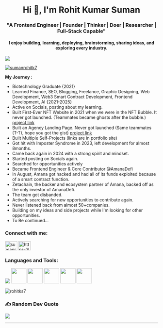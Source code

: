<h1 align="center">Hi 👋, I'm Rohit Kumar Suman</h1>
<h3 align="center">"A Frontend Engineer | Founder | Thinker | Doer | Researcher | Full-Stack Capable"</h3>
<h4 align="center">I enjoy building, learning, deploying, brainstorming, sharing ideas, and exploring every industry.</h4>

[![](https://visitcount.itsvg.in/api?id=RohitKS7&icon=0&color=1)](https://visitcount.itsvg.in)

<p align="left"> <a href="https://twitter.com/sumanrohitk7" target="blank"><img src="https://img.shields.io/twitter/follow/sumanrohitk7?logo=twitter&style=for-the-badge" alt="sumanrohitk7" /></a> </p>

**My Journey :**

- Biotechnology Graduate {2021}
- Learned Finance, SEO, Blogging, Freelance, Graphic Designing, Web Development, Web3 Smart Contract Development, Frontend Development, AI {2021-2025}
- Active on Socials, posting about my learning.
- Built First-Ever NFT Website in 2021 when we were in the NFT Bubble. It never got launched. (Teammates became ghosts after the bubble.) [project link](https://codepen.io/rohitks7/pen/YzezrBx?editors=0100)
- Built an Agency Landing Page. Never got launched (Same teammates (T-T), hope you got the gist) [project link](https://non-standard.netlify.app/)
- Built Multiple Self-Projects (links are in portfolio site)
- Got hit with Imposter Syndrome in 2023, left development for almost 8months.
- Came back again in 2024 with a strong spirit and mindset.
- Started posting on Socials again.
- Searched for opportunities actively
- Became Frontend Engineer & Core Contributor @AmanaDefi
- In August, Amana got hacked and had all of its funds exploited because of a smart contract function.
- Zetachain, the backer and ecosystem partner of Amana, backed off as the only investor of AmanaDefi.
- The team got disbanded.
- Actively searching for new opportunities to contribute again. 
- Never listened back from almost 50+companies.
- Building on my ideas and side projects while I'm looking for other opportunities.
- To Be continued...

<h3 align="left">Connect with me:</h3>
<p align="left">
<a href="https://twitter.com/sumanrohitk7" target="blank"><img align="center" src="https://raw.githubusercontent.com/rahuldkjain/github-profile-readme-generator/master/src/images/icons/Social/twitter.svg" alt="sumanrohitk7" height="30" width="40" /></a>
<a href="https://linkedin.com/in/https://linkedin.com/in/rohit-kumar-suman" target="blank"><img align="center" src="https://raw.githubusercontent.com/rahuldkjain/github-profile-readme-generator/master/src/images/icons/Social/linked-in-alt.svg" alt="https://linkedin.com/in/rohit-kumar-suman" height="30" width="40" /></a>
</p>

<h3 align="left">Languages and Tools:</h3>
<p align="left"> <img src="https://skillicons.dev/icons?i=js,figma,git,mongodb,nodejs,nextjs,tailwind,ts,solidity,ipfs"/> <img src="https://github.com/user-attachments/assets/ad9271a4-1157-4981-be58-618e7bfb0385"  height="50" width="50"> <img src="https://github.com/user-attachments/assets/2c31a105-de23-45e8-9809-622f05c9df95"  height="50" width="50"> <img src="https://github.com/user-attachments/assets/97ab8a82-2680-4845-a9cb-83f6d1448992"  height="50" width="50"> <img src="https://github.com/user-attachments/assets/cc21bee1-d8c5-4285-9094-4e104bffad2c"  height="50" width="50">  <img src="https://github.com/user-attachments/assets/d8df5707-359b-4bd3-9b5f-afab6ed14c87"  height="50" width="50">   

<p><img align="center" src="https://github-readme-stats.vercel.app/api/top-langs?username=rohitks7&show_icons=true&locale=en&layout=compact" alt="rohitks7" /></p>

### ✍️ Random Dev Quote
![](https://quotes-github-readme.vercel.app/api?type=horizontal&theme=radical)

---
